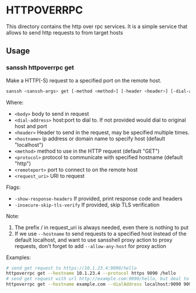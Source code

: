 # HTTPOVERRPC
This directory contains the http over rpc services. It is a simple service that allows to send http requests to from target hosts


## Usage

### sanssh httpoverrpc get
Make a HTTP(-S) request to a specified port on the remote host.

```bash
sanssh <sanssh-args> get [-method <method>] [-header <header>] [-dial-address <dial-address>] [-insecure-skip-tls-verify] [-show-response-headers] [-body <body>] [-protocol <protocol>] [-hostname <hostname>] <remoteport> <request_uri>:
```

Where:
- `<body>` body to send in request
- `<dial-address>` host:port to dial to. If not provided would dial to original host and port
- `<header>` Header to send in the request, may be specified multiple times.
- `<hostname>` ip address or domain name to specify host (default "localhost")
- `<method>` method to use in the HTTP request (default "GET")
- `<protocol>` protocol to communicate with specified hostname (default "http")
- `<remoteport>` port to connect to on the remote host
- `<request_uri>` URI to request

Flags:
- `-show-response-headers` If provided, print response code and headers
- `-insecure-skip-tls-verify` If provided, skip TLS verification


Note:
1. The prefix / in request_uri is always needed, even there is nothing to put
2. If we use `--hostname` to send requests to a specified host instead of the default localhost, and want to use sansshell proxy action
   to proxy requests, don't forget to add `--allow-any-host` for proxy action

Examples:
```bash
# send get request to https://10.1.23.4:9090/hello
httpoverrpc get --hostname 10.1.23.4 --protocol https 9090 /hello
# send get request with url http://example.com:9090/hello, but deal to localhost:9090
httpoverrpc get --hostname example.com --dialAddress localhost:9090 9090 /hello
```
